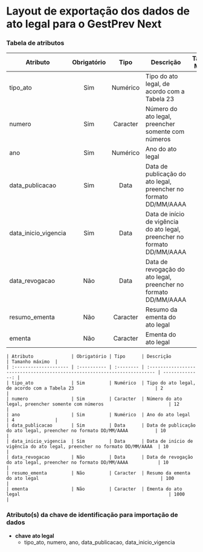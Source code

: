 # Layout de exportação dos dados de ato legal para o GestPrev Next

### Tabela de atributos

| Atributo             | Obrigatório |   Tipo   | Descrição                                | Tamanho Máximo |
| -------------------- | :---------: | :------: | ---------------------------------------- | :------------: |
| tipo_ato             |     Sim     | Numérico | Tipo do ato legal, de acordo com a Tabela 23 |       2        |
| numero               |     Sim     | Caracter | Número do ato legal, preencher somente com números |       12       |
| ano                  |     Sim     | Numérico | Ano do ato legal                         |       4        |
| data_publicacao      |     Sim     |   Data   | Data de publicação do ato legal, preencher no formato DD/MM/AAAA |       10       |
| data_inicio_vigencia |     Sim     |   Data   | Data de início de vigência do ato legal, preencher no formato DD/MM/AAAA |       10       |
| data_revogacao       |     Não     |   Data   | Data de revogação do ato legal, preencher no formato DD/MM/AAAA |       10       |
| resumo_ementa        |     Não     | Caracter | Resumo da ementa do ato legal            |      100       |
| ementa               |     Não     | Caracter | Ementa do ato legal                      |      1000      |



    | Atributo              | Obrigatório | Tipo      | Descrição                                                                 | Tamanho máximo  |
    | :-------------------- | :---------- | :-------- | :------------------------------------------------------------------------ | --------------: |
    | tipo_ato              | Sim         | Numérico  | Tipo do ato legal, de acordo com a Tabela 23                              | 2               |
    | numero                | Sim         | Caracter  | Número do ato legal, preencher somente com números                        | 12              |
    | ano                   | Sim         | Numérico  | Ano do ato legal                                                          | 4               |
    | data_publicacao       | Sim         | Data      | Data de publicação do ato legal, preencher no formato DD/MM/AAAA          | 10              |
    | data_inicio_vigencia  | Sim         | Data      | Data de início de vigência do ato legal, preencher no formato DD/MM/AAAA  | 10              |
    | data_revogacao        | Não         | Data      | Data de revogação do ato legal, preencher no formato DD/MM/AAAA           | 10              |
    | resumo_ementa         | Não         | Caracter  | Resumo da ementa do ato legal                                             | 100             |
    | ementa                | Não         | Caracter  | Ementa do ato legal                                                       | 1000            |

### Atributo(s) da chave de identificação para importação de dados

* **chave  ato legal**
    * tipo_ato, numero, ano, data_publicacao, data_inicio_vigencia
